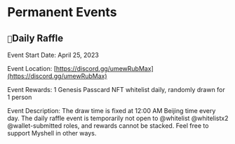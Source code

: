# Permanent Events

## `🎉`Daily Raffle

Event Start Date: April 25, 2023

Event Location: [https://discord.gg/umewRubMax](https://discord.gg/umewRubMax)

Event Rewards: 1 Genesis Passcard NFT whitelist daily, randomly drawn for 1 person

Event Description: The draw time is fixed at 12:00 AM Beijing time every day. The daily raffle event is temporarily not open to @whitelist @whitelistx2 @wallet-submitted roles, and rewards cannot be stacked. Feel free to support Myshell in other ways.